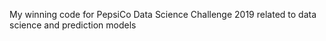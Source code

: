 My winning code for PepsiCo Data Science Challenge 2019 related to data science and prediction models
